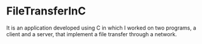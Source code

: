 # FileTransferInC
It is an application developed using C in which I worked on two programs, a client and a server, that implement a file transfer through a network.
